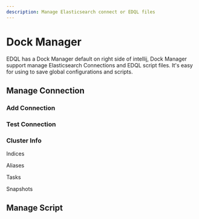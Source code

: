 ```yaml
---
description: Manage Elasticsearch connect or EDQL files
---
```


# Dock Manager

EDQL has a Dock Manager default on right side of intellij, Dock Manager support manage Elasticsearch Connections and EDQL script files. It's easy for using to save global configurations and scripts.

## Manage Connection

### Add Connection

### Test Connection

### Cluster Info

Indices

Aliases

Tasks

Snapshots

## Manage  Script

